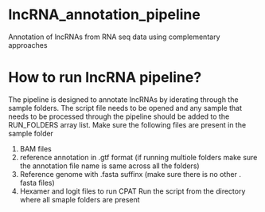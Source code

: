 # lncRNA_annotation_pipeline
Annotation of lncRNAs from RNA seq data using complementary approaches
# How to run lncRNA pipeline?
The pipeline is designed to annotate lncRNAs by iderating through the sample folders.
The script file needs to be opened and any sample that needs to be processed through the pipeline should be added to the RUN_FOLDERS array list.
Make sure the following files are present in the sample folder
  1. BAM files 
  2. reference annotation in .gtf format (if running multiole folders make sure the annotation file name is same across all the folders)
  3. Reference genome with .fasta suffinx (make sure there is no other . fasta files)
  4. Hexamer and logit files to run CPAT
Run the script from the directory where all smaple folders are present  
